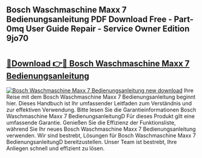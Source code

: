 ## Bosch Waschmaschine Maxx 7 Bedienungsanleitung PDF Download Free - Part-0mq User Guide Repair - Service Owner Edition 9jo70

# <h2><a href="http://df4bbv5.blite.top/?on=Bosch+Waschmaschine+Maxx+7+Bedienungsanleitung">🔗Download 👉🔴 Bosch Waschmaschine Maxx 7 Bedienungsanleitung</a></h2>

[![Bosch Waschmaschine Maxx 7 Bedienungsanleitung new download](https://i.imgur.com/lujVjoI.png)](http://df4bbv5.blite.top/?on=Bosch+Waschmaschine+Maxx+7+Bedienungsanleitung)
Ihre Reise mit dem Bosch Waschmaschine Maxx 7 Bedienungsanleitung beginnt hier. Dieses Handbuch ist Ihr umfassender Leitfaden zum Verständnis und zur effektiven Verwendung. Bitte lesen Sie die Garantieinformationen Bosch Waschmaschine Maxx 7 BedienungsanleitungD Für dieses Produkt gilt eine umfassende Garantie. Genießen Sie die Effizienz der Funktionsliste, während Sie Ihr neues Bosch Waschmaschine Maxx 7 Bedienungsanleitung verwenden. Wir sind bestrebt, Lösungen für Bosch Waschmaschine Maxx 7 BedienungsanleitungD bereitzustellen. Unser Team ist bestrebt, Ihre Anliegen schnell und effizient zu lösen.
